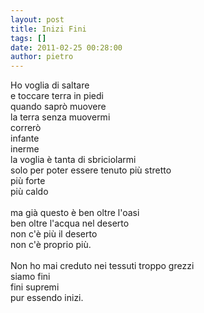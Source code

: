 ```yaml
---
layout: post
title: Inizi Fini
tags: []
date: 2011-02-25 00:28:00
author: pietro
---
```

<div dir="ltr" style="text-align: left">Ho voglia di saltare<br/>e toccare terra in piedi<br/>quando saprò muovere<br/>la terra senza muovermi<br/>correrò<br/>infante<br/>inerme<br/>la voglia è tanta di sbriciolarmi<br/>solo per poter essere tenuto più stretto<br/>più forte<br/>più caldo<br/><br/>ma già questo è ben oltre l'oasi<br/>ben oltre l'acqua nel deserto<br/>non c'è più il deserto<br/>non c'è proprio più.<br/><br/>Non ho mai creduto nei tessuti troppo grezzi<br/>siamo fini<br/>fini supremi<br/>pur essendo inizi.<br/>

